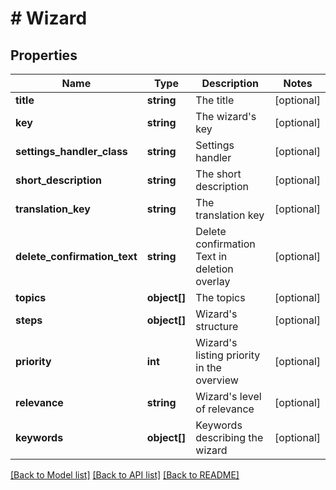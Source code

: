 # # Wizard

## Properties

Name | Type | Description | Notes
------------ | ------------- | ------------- | -------------
**title** | **string** | The title | [optional]
**key** | **string** | The wizard&#39;s key | [optional]
**settings_handler_class** | **string** | Settings handler | [optional]
**short_description** | **string** | The short description | [optional]
**translation_key** | **string** | The translation key | [optional]
**delete_confirmation_text** | **string** | Delete confirmation Text in deletion overlay | [optional]
**topics** | **object[]** | The topics | [optional]
**steps** | **object[]** | Wizard&#39;s structure | [optional]
**priority** | **int** | Wizard&#39;s listing priority in the overview | [optional]
**relevance** | **string** | Wizard&#39;s level of relevance | [optional]
**keywords** | **object[]** | Keywords describing the wizard | [optional]

[[Back to Model list]](../../README.md#models) [[Back to API list]](../../README.md#endpoints) [[Back to README]](../../README.md)
